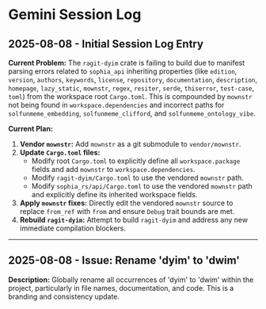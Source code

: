 # Gemini Session Log

## 2025-08-08 - Initial Session Log Entry

**Current Problem:** The `ragit-dyim` crate is failing to build due to manifest parsing errors related to `sophia_api` inheriting properties (like `edition`, `version`, `authors`, `keywords`, `license`, `repository`, `documentation`, `description`, `homepage`, `lazy_static`, `mownstr`, `regex`, `resiter`, `serde`, `thiserror`, `test-case`, `toml`) from the workspace root `Cargo.toml`. This is compounded by `mownstr` not being found in `workspace.dependencies` and incorrect paths for `solfunmeme_embedding`, `solfunmeme_clifford`, and `solfunmeme_ontology_vibe`.

**Current Plan:**
1.  **Vendor `mownstr`:** Add `mownstr` as a git submodule to `vendor/mownstr`.
2.  **Update `Cargo.toml` files:**
    *   Modify root `Cargo.toml` to explicitly define all `workspace.package` fields and add `mownstr` to `workspace.dependencies`.
    *   Modify `ragit-dyim/Cargo.toml` to use the vendored `mownstr` path.
    *   Modify `sophia_rs/api/Cargo.toml` to use the vendored `mownstr` path and explicitly define its inherited workspace fields.
3.  **Apply `mownstr` fixes:** Directly edit the vendored `mownstr` source to replace `from_ref` with `from` and ensure `Debug` trait bounds are met.
4.  **Rebuild `ragit-dyim`:** Attempt to build `ragit-dyim` and address any new immediate compilation blockers.

---

## 2025-08-08 - Issue: Rename 'dyim' to 'dwim'

**Description:** Globally rename all occurrences of 'dyim' to 'dwim' within the project, particularly in file names, documentation, and code. This is a branding and consistency update.
